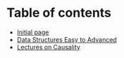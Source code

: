 # Table of contents

* [Initial page](README.md)
* [Data Structures Easy to Advanced](data-structures-easy-to-advanced.md)
* [Lectures on Causality](lectures-on-causality.md)

